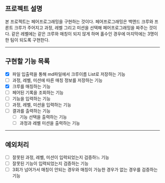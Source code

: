 ## 프로젝트 설명
본 프로젝트는 페어프로그래밍을 구현하는 것이다. 페어프로그래밍은 백앤드 크루와 프론트 크루가 주어지고 과정, 레벨 그리고 미션을 선택해
페어프로그래밍을 짜주는 것이다. 같은 레벨에는 같은 크루와 매칭이 되지 않게 하며 홀수인 경우에 마지막에는 3명이 한 팀이 되도록 구현한다.

--- 

## 구현할 기능 목록
- [x] 파일 입출력을 통해 md파일에서 크루이름 List로 저장하는 기능
- [ ] 과정, 레벨, 미션에 따른 매칭 정보를 저장하는 기능
- [x] 크루를 매칭하는 기능
- [ ] 페어된 기록을 조회하는 기능
- [ ] 기능을 입력하는 기능
- [ ] 과정, 레벨, 미션을 입력하는 기능
- [ ] 결과를 출력하는 기능
  - [ ] 기능 선택을 출력하는 기능
  - [ ] 과정과 레벨 미션을 출력하는 기능

---

## 예외처리
- [ ] 잘못된 과정, 레벨, 미션이 입력되었는지 검증하느 기능
- [ ] 잘못된 기능이 입력되었는지 검증하는 기능
- [ ] 3회가 넘어가서 매칭이 안되는 경우와 매칭이 가능한 경우가 없는 경우를 검증하는 기능